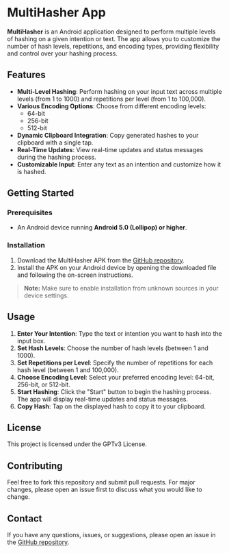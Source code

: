 # MultiHasher App

**MultiHasher** is an Android application designed to perform multiple levels of hashing on a given intention or text. The app allows you to customize the number of hash levels, repetitions, and encoding types, providing flexibility and control over your hashing process.

## Features

- **Multi-Level Hashing**: Perform hashing on your input text across multiple levels (from 1 to 1000) and repetitions per level (from 1 to 100,000).
- **Various Encoding Options**: Choose from different encoding levels:
  - 64-bit
  - 256-bit
  - 512-bit
- **Dynamic Clipboard Integration**: Copy generated hashes to your clipboard with a single tap.
- **Real-Time Updates**: View real-time updates and status messages during the hashing process.
- **Customizable Input**: Enter any text as an intention and customize how it is hashed.

## Getting Started

### Prerequisites

- An Android device running **Android 5.0 (Lollipop) or higher**.

### Installation

1. Download the MultiHasher APK from the [GitHub repository](https://github.com/tsweet77/multihasher-android/blob/main/Sourcecode/app/release/multihasher1.1.apk).
2. Install the APK on your Android device by opening the downloaded file and following the on-screen instructions.

> **Note:** Make sure to enable installation from unknown sources in your device settings.

## Usage

1. **Enter Your Intention**: Type the text or intention you want to hash into the input box.
2. **Set Hash Levels**: Choose the number of hash levels (between 1 and 1000).
3. **Set Repetitions per Level**: Specify the number of repetitions for each hash level (between 1 and 100,000).
4. **Choose Encoding Level**: Select your preferred encoding level: 64-bit, 256-bit, or 512-bit.
5. **Start Hashing**: Click the "Start" button to begin the hashing process. The app will display real-time updates and status messages.
6. **Copy Hash**: Tap on the displayed hash to copy it to your clipboard.

## License

This project is licensed under the GPTv3 License.

## Contributing

Feel free to fork this repository and submit pull requests. For major changes, please open an issue first to discuss what you would like to change.

## Contact

If you have any questions, issues, or suggestions, please open an issue in the [GitHub repository](https://github.com/tsweet77/multihasher-android).
